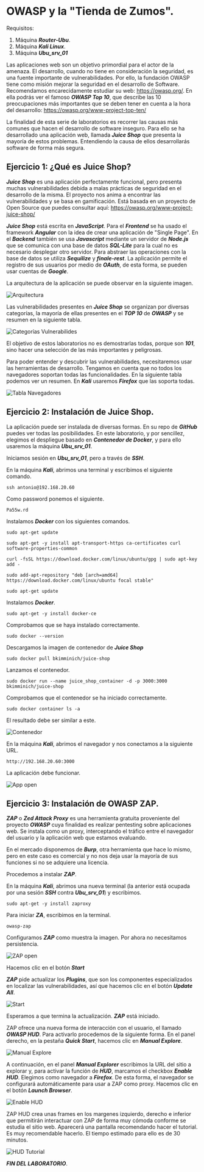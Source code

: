 # OWASP y la "Tienda de Zumos".
   
      

Requisitos:
1. Máquina ***Router-Ubu***.
2. Máquina ***Kali Linux***.
3. Máquina ***Ubu_srv_01***


Las aplicaciones web son un objetivo primordial para el actor de la amenaza. El desarrollo, cuando no tiene en consideración la seguridad, es una fuente importante de vulnerabilidades. Por ello, la fundación OWASP tiene como misión mejorar la seguridad en el desarrollo de Software. Recomendamos encarecidamente estudiar su web: https://owasp.org/. En ella podrás ver el famoso ***OWASP Top 10***, que describe las 10 preocupaciones más importantes que se deben tener en cuenta a la hora del desarrollo: https://owasp.org/www-project-top-ten/

La finalidad de esta serie de laboratorios es recorrer las causas más comunes que hacen el desarrollo de software inseguro. Para ello se ha desarrollado una aplicación web, llamada ***Juice Shop*** que presenta la mayoría de estos problemas. Entendiendo la causa de ellos desarrollarás software de forma más segura.

## Ejercicio 1: ¿Qué es Juice Shop?

***Juice Shop*** es una aplicación perfectamente funcional, pero presenta muchas vulnerabilidades debida a malas prácticas de seguridad en el desarrollo de la misma. El proyecto nos anima a encontrar las vulnerabilidades y se basa en gamificación. Está basada en un proyecto de Open Source que puedes consultar aquí: https://owasp.org/www-project-juice-shop/

***Juice Shop*** está escrita en ***JavaScript***. Para el ***Frontend*** se ha usado el framework ***Angular***  con la idea de crear una aplicación de "Single Page". En el ***Backend*** también se usa ***Javascript*** mediante un servidor de ***Node.js*** que se comunica con una base de datos ***SQL-Lite*** para la cual no es necesario desplegar otro servidor. Para abstraer las operaciones con la base de datos se utiliza ***Sequilize*** y ***finale-rest***. La aplicación permite el registro de sus usuarios por medio de ***OAuth***, de esta forma, se pueden usar cuentas de ***Google***.

La arquitectura de la aplicación se puede observar en la siguiente imagen.

![Arquitectura](../img/lab-25-A/202210031842.png)

Las vulnerabilidades presentes en ***Juice Shop*** se organizan por diversas categorías, la mayoría de ellas presentes en el ***TOP 10*** de ***OWASP*** y se resumen en la siguiente tabla.

![Categorías Vulnerabilides](../img/lab-25-A/202210031935.png)

El objetivo de estos laboratorios no es demostrarlas todas, porque son ***101***, sino hacer una selección de las más importantes y peligrosas.

Para poder entender y descubrir las vulnerabilidades, necesitaremos usar las herramientas de desarrollo. Tengamos en cuenta que no todos los navegadores soportan todas las funcionalidades. En la siguiente tabla podemos ver un resumen. En ***Kali*** usaremos ***Firefox*** que las soporta todas.

![Tabla Navegadores](../img/lab-25-A/202210031939.png)


## Ejercicio 2: Instalación de Juice Shop.

La aplicación puede ser instalada de diversas formas. En su repo de ***GitHub*** puedes ver todas las posibilidades. En este laboratorio, y por sencillez, elegimos el despliegue basado en ***Contenedor de Docker***, y para ello usaremos la máquina ***Ubu_srv_01***.

Iniciamos sesión en ***Ubu_srv_01***, pero a través de ***SSH***. 

En la máquina ***Kali***, abrimos una terminal y escribimos el siguiente comando.
```
ssh antonio@192.168.20.60
```

Como password ponemos el siguiente.
```
Pa55w.rd
```


Instalamos ***Docker*** con los siguientes comandos.
```
sudo apt-get update
```

```
sudo apt-get -y install apt-transport-https ca-certificates curl software-properties-common
```

```
curl -fsSL https://download.docker.com/linux/ubuntu/gpg | sudo apt-key add -
```

```
sudo add-apt-repository "deb [arch=amd64] https://download.docker.com/linux/ubuntu focal stable"
```

```
sudo apt-get update
```

Instalamos ***Docker***.
```
sudo apt-get -y install docker-ce
```

Comprobamos que se haya instalado correctamente.
```
sudo docker --version
```

Descargamos la imagen de contenedor de ***Juice Shop***
```
sudo docker pull bkimminich/juice-shop
```

Lanzamos el contenedor.
```
sudo docker run --name juice_shop_container -d -p 3000:3000 bkimminich/juice-shop
```

Comprobamos que el contenedor se ha iniciado correctamente.
```
sudo docker container ls -a
```

El resultado debe ser similar a este.

![Contenedor](../img/lab-25-A/202210031926.png)

En la máquina ***Kali***, abrimos el navegador y nos conectamos a la siguiente URL.
```
http://192.168.20.60:3000
```

La aplicación debe funcionar.

![App open](../img/lab-25-A/202210031928.png)

## Ejercicio 3: Instalación de OWASP ZAP.

***ZAP*** o ***Zed Attack Proxy*** es una herramienta gratuita proveniente del proyecto ***OWASP*** cuya finalidad es realizar pentesting sobre aplicaciones web. Se instala como un proxy, interceptando el tráfico entre el navegador del usuario y la aplicación web que estamos evaluando.

En el mercado disponemos de ***Burp***, otra herramienta que hace lo mismo, pero en este caso es comercial y no nos deja usar la mayoría de sus funciones si no se adquiere una licencia.

Procedemos a instalar ***ZAP***.

En la máquina ***Kali***, abrimos una nueva terminal (la anterior está ocupada por una sesión ***SSH*** contra ***Ubu_srv_01***) y escribimos.
```
sudo apt-get -y install zaproxy
```

Para iniciar ***ZA***, escribimos en la terminal.
```
owasp-zap
```

Configuramos ***ZAP*** como muestra la imagen. Por ahora no necesitamos persistencia.

![ZAP open](../img/lab-25-A/202210032006.png)

Hacemos clic en el botón ***Start***

***ZAP*** pide actualizar los ***Plugins***, que son los componentes especializados en localizar las vulnerabilidades, así que hacemos clic en el botón ***Update All***.

![Start](../img/lab-25-A/202210032010.png)

Esperamos a que termina la actualización. ***ZAP*** está iniciado. 

ZAP ofrece una nueva forma de interacción con el usuario, el llamado ***OWASP HUD***. Para activarlo procedemos de la siguiente forma. En el panel derecho, en la pestaña ***Quick Start***, hacemos clic en ***Manual Explore***.

![Manual Explore](../img/lab-25-A/202211222002.png)

A continuación, en el panel ***Manual Explorer*** escribimos la URL del sitio a explorar y, para activar la función de ***HUD***, marcamos el checkbox ***Enable HUD***. Elegimos como navegador a ***Firefox***. De esta forma, el navegador se configurará automáticamente para usar a ZAP como proxy. Hacemos clic en el botón ***Launch Browser***.

![Enable HUD](../img/lab-25-A/202211222008.png)

ZAP HUD crea unas frames en los margenes izquierdo, derecho e inferior que permitirán interactuar con ZAP de forma muy cómoda conforme se estudia el sitio web. Aparecerá una pantalla recomendando hacer el tutorial. Es muy recomendable hacerlo. El tiempo estimado para ello es de 30 minutos.

![HUD Tutorial](../img/lab-25-A/202211222011.png)


***FIN DEL LABORATORIO***.


